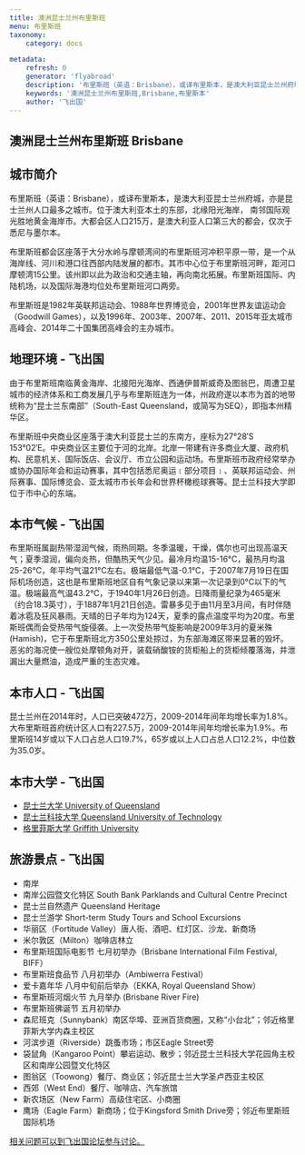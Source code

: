 ```yaml
---
title: 澳洲昆士兰州布里斯班
menu: 布里斯班
taxonomy:
    category: docs

metadata:
    refresh: 0
    generator: 'flyabroad'
    description: '布里斯班（英语：Brisbane），或译布里斯本，是澳大利亚昆士兰州府城，亦是昆士兰州人口最多之城市。位于澳大利亚本土的东部，北缘阳光海岸， 南邻国际观光胜地黄金海岸市。大都会区人口215万，是澳大利亚人口第三大的都会，仅次于悉尼与墨尔本。'
    keywords: '澳洲昆士兰州布里斯班,Brisbane,布里斯本'
    author: '飞出国'
---
```


## 澳洲昆士兰州布里斯班 Brisbane ##

## 城市简介 ##

布里斯班（英语：Brisbane），或译布里斯本，是澳大利亚昆士兰州府城，亦是昆士兰州人口最多之城市。位于澳大利亚本土的东部，北缘阳光海岸， 南邻国际观光胜地黄金海岸市。大都会区人口215万，是澳大利亚人口第三大的都会，仅次于悉尼与墨尔本。

布里斯班都会区座落于大分水岭与摩顿湾间的布里斯班河冲积平原一带，是一个从海岸线、河川和港口往西部内陆发展的都市。其市中心位于布里斯班河畔，距河口摩顿湾15公里。该州即以此为政治和交通主轴，再向南北拓展。布里斯班国际、内陆机场，以及国际海港均位处布里斯班河口两旁。

布里斯班是1982年英联邦运动会、1988年世界博览会，2001年世界友谊运动会（Goodwill Games），以及1996年、2003年、2007年、2011、2015年亚太城市高峰会、2014年二十国集团高峰会的主办城市。

## 地理环境 - 飞出国 ##

由于布里斯班南临黄金海岸、北接阳光海岸、西通伊普斯威奇及图翁巴，周遭卫星城市的经济体系和工商发展几乎与布里斯班连为一体，州政府遂以本市为首的地带统称为“昆士兰东南部”（South-East Queensland，或简写为SEQ），即指本州精华区。

布里斯班中央商业区座落于澳大利亚昆士兰的东南方，座标为27°28′S 153°02′E。中央商业区主要位于河的北岸。北岸一带建有许多商业大厦、政府机构、民意机关、国际饭店、会议厅、市立公园和运动场。布里斯班市政府经常举办或协办国际年会和运动赛事，其中包括悉尼奥运﹝部分项目﹞、英联邦运动会、州际赛事、国际博览会、亚太城市市长年会和世界杯橄榄球赛等。昆士兰科技大学即位于市中心的东端。

## 本市气候 - 飞出国 ##

布里斯班属副热带湿润气候，雨热同期。冬季温暖，干燥，偶尔也可出现高温天气；夏季湿润，偏向炎热，但酷热天气少见。最冷月均温15-16°C，最热月均温25-26°C，年平均气温21°C左右。极端最低气温-0.1°C，于2007年7月19日在国际机场创造，这也是布里斯班地区自有气象记录以来第一次记录到0°C以下的气温。极端最高气温43.2°C，于1940年1月26日创造。日降雨量纪录为465毫米（约合18.3英寸），于1887年1月21日创造。雷暴多见于由11月至3月间，有时伴随着冰雹及狂风暴雨。天晴的日子年均为124天，夏季的露点温度平均为20度。布里斯班偶而会受热带气旋侵袭。上一次受热带气旋影响是2009年3月的夏米殊(Hamish)，它于布里斯班北方350公里处掠过，为东部海滩区带来显著的毁坏。恶劣的海况使一艘位处摩顿角对开，装载硝酸铵的货柜船上的货柜倾覆落海，并泄漏出大量燃油，造成严重的生态灾难。

## 本市人口 - 飞出国 ##

昆士兰州在2014年时，人口已突破472万，2009-2014年间年均增长率为1.8%。大布里斯班首府统计区人口有227.5万，2009-2014年间年均增长率为1.9%。布里斯班14岁或以下人口占总人口19.7%，65岁或以上人口占总人口12.2%，中位数为35.0岁。

## 本市大学 - 飞出国 ##

- [昆士兰大学 University of Queensland ](../uq)
- [昆士兰科技大学 Queensland University of Technology](../qut)
- [格里菲斯大学 Griffith University ](../gu)

## 旅游景点 - 飞出国 ##

- 南岸
- 南岸公园暨文化特区 South Bank Parklands and Cultural Centre Precinct
- 昆士兰自然遗产 Queensland Heritage
- 昆士兰游学 Short-term Study Tours and School Excursions
- 华丽区（Fortitude Valley）唐人街、酒吧、红灯区、沙龙、新商场
- 米尔敦区（Milton）咖啡店林立
- 布里斯班国际电影节 七月初举办（Brisbane International Film Festival, BIFF）
- 布里斯班食品节 八月初举办（Ambiwerra Festival）
- 爱卡嘉年华 八月中旬前后举办（EKKA, Royal Queensland Show）
- 布里斯班河烟火节 九月举办 (Brisbane River Fire)
- 布里斯班佛诞节 五月初举办
- 森尼班克（Sunnybank）南区华埠、亚洲百货商圈，又称“小台北”；邻近格里菲斯大学内森主校区
- 河滨步道（Riverside）跳蚤市场；市区Eagle Street旁
- 袋鼠角（Kangaroo Point）攀岩运动、散步；邻近昆士兰科技大学花园角主校区和南岸公园暨文化特区
- 图翁区（Toowong）餐厅、商业区；邻近昆士兰大学圣卢西亚主校区
- 西郊（West End）餐厅、咖啡店、汽车旅馆
- 新农场区（New Farm）高级住宅区、小商圈
- 鹰场（Eagle Farm）新商场；位于Kingsford Smith Drive旁；邻近布里斯班国际机场

[相关问题可以到飞出国论坛参与讨论。](http://bbs.fcgvisa.com/t/17255?target=_blank)